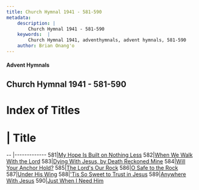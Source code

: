 ```yaml
---
title: Church Hymnal 1941 - 581-590
metadata:
    description: |
        Church Hymnal 1941 - 581-590
    keywords:  |
        Church Hymnal 1941, adventhymnals, advent hymnals, 581-590
    author: Brian Onang'o
---
```


#### Advent Hymnals
## Church Hymnal 1941 - 581-590

# Index of Titles
# | Title                        
-- |-------------
581|[My Hope Is Built on Nothing Less](/church-hymnal/501-600/581-590/My-Hope-Is-Built-on-Nothing-Less)
582|[When We Walk With the Lord](/church-hymnal/501-600/581-590/When-We-Walk-With-the-Lord)
583|[Dying With Jesus, by Death Reckoned Mine](/church-hymnal/501-600/581-590/Dying-With-Jesus,-by-Death-Reckoned-Mine)
584|[Will Your Anchor Hold?](/church-hymnal/501-600/581-590/Will-Your-Anchor-Hold)
585|[The Lord's Our Rock](/church-hymnal/501-600/581-590/The-Lord's-Our-Rock)
586|[O Safe to the Rock](/church-hymnal/501-600/581-590/O-Safe-to-the-Rock)
587|[Under His Wing](/church-hymnal/501-600/581-590/Under-His-Wing)
588|['Tis So Sweet to Trust in Jesus](/church-hymnal/501-600/581-590/'Tis-So-Sweet-to-Trust-in-Jesus)
589|[Anywhere With Jesus](/church-hymnal/501-600/581-590/Anywhere-With-Jesus)
590|[Just When I Need Him](/church-hymnal/501-600/581-590/Just-When-I-Need-Him)